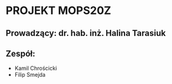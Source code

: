  # **PROJEKT MOPS20Z**
 ## Prowadzący: dr. hab. inż. Halina Tarasiuk  
 ## Zespół:
  * Kamil Chrościcki
  * Filip Smejda
    
